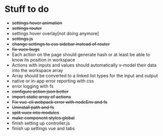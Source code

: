 # Stuff to do

 - ~~settings hover animation~~
 - ~~settings router~~
 - settings hover overlay[not doing anymore]
 - ~~settings.js~~
 - ~~change settings to css sidebar instead of router~~
 - ~~fix vuex bugs~~
 - Each action on the page should generate hash or at least be able to know its position in workspace
 - Actions with inputs and values should automatically v-model their data into the workspace array
 - Array should be converted to a linked list types for the input and output
 - native or in-app error reporting with css
 - error logging with fs
 - ~~configure action json better~~
 - ~~import static array of actions~~
 - ~~Fix vue-cli webpack error with nodeEnv and fs~~
 - ~~Uninstall path and fs~~
 - ~~split vuex into modules~~
 - ~~make component styles global~~
 - finish setting up controller.js
 - finish up settings vue and tabs